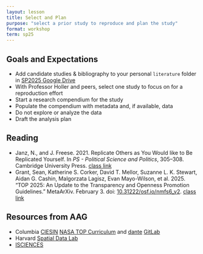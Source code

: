 ```yaml
---
layout: lesson
title: Select and Plan
purpose: "select a prior study to reproduce and plan the study"
format: workshop
term: sp25
---
```


## Goals and Expectations

- Add candidate studies & bibliography to your personal `literature` folder in [SP2025 Google Drive](https://drive.google.com/open?id=1Ir4OwWIJ9RIzeCj9EWozLOLx7ZfAf2dC&usp=drive_fs)
- With Professor Holler and peers, select one study to focus on for a reproduction effort
- Start a research compendium for the study
- Populate the compendium with metadata and, if available, data
- Do not explore or analyze the data
- Draft the analysis plan

## Reading

- Janz, N., and J. Freese. 2021. Replicate Others as You Would like to Be Replicated Yourself. In *PS - Political Science and Politics*, 305–308. Cambridge University Press. [class link](https://drive.google.com/open?id=1L9w7k0f16wSW9i0LXNV-1VhGCm5XY8aN&usp=drive_fs)
- Grant, Sean, Katherine S. Corker, David T. Mellor, Suzanne L. K. Stewart, Aidan G. Cashin, Malgorzata Lagisz, Evan Mayo-Wilson, et al. 2025. “TOP 2025: An Update to the Transparency and Openness Promotion Guidelines.” MetaArXiv. February 3. doi: [10.31222/osf.io/nmfs6_v2](https://doi.org/10.31222/osf.io/nmfs6_v2). [class link](https://drive.google.com/open?id=1cgzvhlVj03wSOhvfVLm_ozGy92lZsDVB&usp=drive_fs)

## Resources from AAG

- Columbia [CIESIN](https://ciesin.climate.columbia.edu/) [NASA TOP Curriculum](https://ciesin-geospatial.github.io/TOPSTSCHOOL/) and [dante](https://www.dante-project.org/) [GitLab](https://gitlab.com/dante-sttr)
- Harvard [Spatial Data Lab](https://sdl.gis.harvard.edu/) 
- [ISCIENCES](https://www.isciences.com/)

